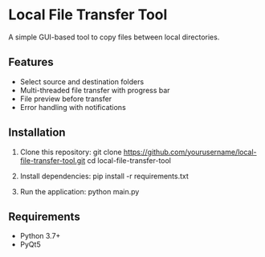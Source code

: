 # Local File Transfer Tool

A simple GUI-based tool to copy files between local directories.

## Features
- Select source and destination folders
- Multi-threaded file transfer with progress bar
- File preview before transfer
- Error handling with notifications

## Installation

1. Clone this repository:
git clone https://github.com/yourusername/local-file-transfer-tool.git cd local-file-transfer-tool


2. Install dependencies:
pip install -r requirements.txt


3. Run the application:
python main.py


## Requirements
- Python 3.7+
- PyQt5
